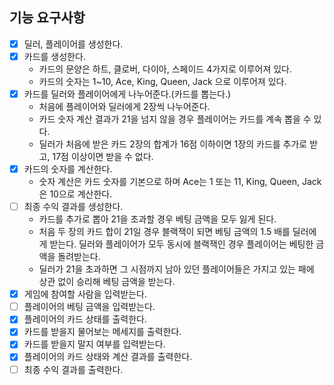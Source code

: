 ## 기능 요구사항

- [x] 딜러, 플레이어를 생성한다.
- [x] 카드를 생성한다.
    - 카드의 문양은 하트, 클로버, 다이아, 스페이드 4가지로 이루어져 있다.
    - 카드의 숫자는 1~10, Ace, King, Queen, Jack 으로 이루어져 있다.
- [x] 카드를 딜러와 플레이어에게 나누어준다.(카드를 뽑는다.)
    - 처음에 플레이어와 딜러에게 2장씩 나누어준다.
    - 카드 숫자 계산 결과가 21을 넘지 않을 경우 플레이어는 카드를 계속 뽑을 수 있다.
    - 딜러가 처음에 받은 카드 2장의 합계가 16점 이하이면 1장의 카드를 추가로 받고, 17점 이상이면 받을 수 없다.
- [x] 카드의 숫자를 계산한다.
    - 숫자 계산은 카드 숫자를 기본으로 하며 Ace는 1 또는 11, King, Queen, Jack은 10으로 계산한다.
- [ ] 최종 수익 결과를 생성한다.
  - 카드를 추가로 뽑아 21을 초과할 경우 베팅 금액을 모두 잃게 된다.
  - 처음 두 장의 카드 합이 21일 경우 블랙잭이 되면 베팅 금액의 1.5 배를 딜러에게 받는다. 딜러와 플레이어가 모두 동시에 블랙잭인 경우 플레이어는 베팅한 금액을 돌려받는다.
  - 딜러가 21을 초과하면 그 시점까지 남아 있던 플레이어들은 가지고 있는 패에 상관 없이 승리해 베팅 금액을 받는다.
- [x] 게임에 참여할 사람을 입력받는다.
- [ ] 플레이어의 베팅 금액을 입력받는다.
- [x] 플레이어의 카드 상태를 출력한다.
- [x] 카드를 받을지 물어보는 메세지를 출력한다.
- [x] 카드를 받을지 말지 여부를 입력받는다.
- [x] 플레이어의 카드 상태와 계산 결과를 출력한다.
- [ ] 최종 수익 결과를 출력한다.

